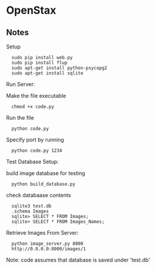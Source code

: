 OpenStax
========
Notes
--------

Setup

      sudo pip install web.py
      sudo pip install flup
      sudo apt-get install python-psycopg2
      sudo apt-get install sqlite
      
<!---And run chmod +x code.py to make it executable.-->

Run Server:

Make the file executable

      chmod +x code.py

Run the file 

      python code.py

Specify port by running

      python code.py 1234

Test Database Setup:

build image database for testing

      python build_database.py
      
check databaase contents

      sqlite3 test.db
      .schema Images
      sqlite> SELECT * FROM Images;
      sqlite> SELECT * FROM Images_Names;

Retrieve Images From Server:


      python image_server.py 8000
      http://0.0.0.0:8000/images/1

Note: code assumes that database is saved under 'test.db'
